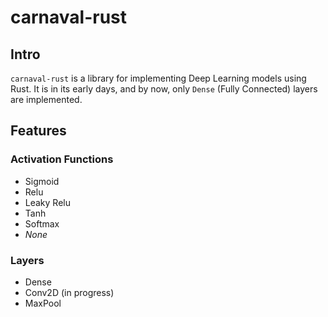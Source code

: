 # carnaval-rust

## Intro

`carnaval-rust` is a library for implementing Deep Learning models using Rust.
It is in its early days, and by now, only `Dense` (Fully Connected) layers are
implemented.

## Features

### Activation Functions

* Sigmoid
* Relu
* Leaky Relu
* Tanh
* Softmax
* *None*

### Layers

* Dense
* Conv2D (in progress)
* MaxPool
